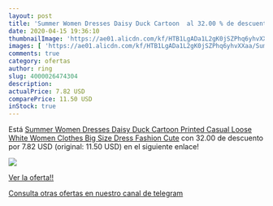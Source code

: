 ```yaml
---
layout: post
title: 'Summer Women Dresses Daisy Duck Cartoon  al 32.00 % de descuento'
date: 2020-04-15 19:36:10
thumbnailImage: 'https://ae01.alicdn.com/kf/HTB1LgADa1L2gK0jSZPhq6yhvXXaa/Summer-Women-Dresses-Daisy-Duck-Cartoon-Printed-Casual-Loose-White-Women-Clothes-Big-Size-Dress-Fashion.jpg_350x350._SL200_.jpg'
images: [ 'https://ae01.alicdn.com/kf/HTB1LgADa1L2gK0jSZPhq6yhvXXaa/Summer-Women-Dresses-Daisy-Duck-Cartoon-Printed-Casual-Loose-White-Women-Clothes-Big-Size-Dress-Fashion.jpg_350x350._SL200_.jpg' ]
comments: true
category: ofertas
author: ring
slug: 4000026474304
description:
actualPrice: 7.82 USD
comparePrice: 11.50 USD
inStock: true
---
```


Está [Summer Women Dresses Daisy Duck Cartoon Printed Casual Loose White Women Clothes Big Size Dress Fashion Cute](https://www.amazon.com/dp/4000026474304/?tag=redken08-20) con 32.00 de descuento por 7.82 USD (original: 11.50 USD) en el siguiente enlace!

[![](https://ae01.alicdn.com/kf/HTB1LgADa1L2gK0jSZPhq6yhvXXaa/Summer-Women-Dresses-Daisy-Duck-Cartoon-Printed-Casual-Loose-White-Women-Clothes-Big-Size-Dress-Fashion.jpg_350x350._SL200_.jpg)](https://www.amazon.com/dp/4000026474304/?tag=redken08-20)

[Ver la oferta!!](https://www.amazon.com/dp/4000026474304/?tag=redken08-20)

[Consulta otras ofertas en nuestro canal de telegram](https://t.me/s/ofertas25)
